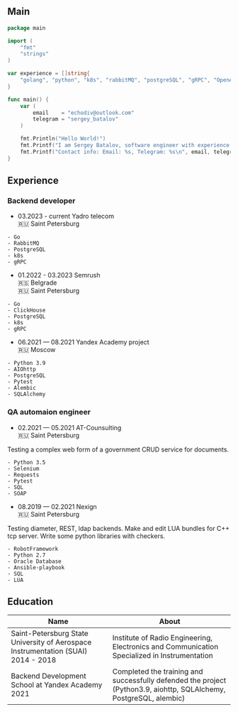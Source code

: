## Main
```go
package main

import (
	"fmt"
	"strings"
)

var experience = []string{
	"golang", "python", "k8s", "rabbitMQ", "postgreSQL", "gRPC", "OpenAPI", "testing automation",
}

func main() {
	var (
		email    = "echodiv@outlook.com"
		telegram = "sergey_batalov"
	)

	fmt.Println("Hello World!")
	fmt.Printf("I am Sergey Batalov, software engineer with experience in %s\n", strings.Join(experience, ", "))
	fmt.Printf("Contact info: Email: %s, Telegram: %s\n", email, telegram)
}

```
## Experience
### Backend developer

- 03.2023 - current Yadro telecom<br />
🇷🇺 Saint Petersburg 

```
- Go
- RabbitMQ
- PostgreSQL
- k8s
- gRPC
```

- 01.2022 - 03.2023 Semrush<br />
🇷🇸 Belgrade <br/>
🇷🇺 Saint Petersburg 

```
- Go
- ClickHouse
- PostgreSQL
- k8s
- gRPC
```

- 06.2021 — 08.2021 Yandex Academy project<br />
🇷🇺 Moscow

```
- Python 3.9
- AIOhttp
- PostgreSQL
- Pytest
- Alembic
- SQLAlchemy
```

### QA automaion engineer

- 02.2021 — 05.2021 AT-Counsulting<br />
🇷🇺 Saint Petersburg 

Testing a complex web form of a government CRUD service for documents.
```
- Python 3.5
- Selenium
- Requests
- Pytest
- SQL
- SOAP
```

- 08.2019 — 02.2021 Nexign<br />
🇷🇺 Saint Petersburg 

Testing diameter, REST, ldap backends. Make and edit LUA bundles for C++ tcp server. Write some python libraries with checkers.
```
- RobotFramework
- Python 2.7
- Oracle Database
- Ansible-playbook
- SQL
- LUA
```

## Education
Name | About
---- | -----
Saint-Petersburg State University of Aerospace Instrumentation (SUAI) 2014 - 2018 | Institute of Radio Engineering, Electronics and Communication Specialized in Instrumentation
Backend Development School at Yandex Academy 2021 | Completed the training and successfully defended the project (Python3.9, aiohttp, SQLAlchemy, PostgreSQL, alembic)
